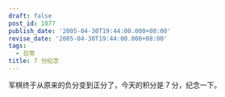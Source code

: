 ```yaml
---
draft: false
post_id: 1077
publish_date: '2005-04-30T19:44:00.000+08:00'
revise_date: '2005-04-30T19:44:00.000+08:00'
tags:
  - 日常
title: 7 分纪念
---
```


军棋终于从原来的负分变到正分了，今天的积分是 7 分，纪念一下。
